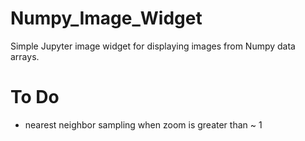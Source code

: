 # Numpy_Image_Widget
Simple Jupyter image widget for displaying images from Numpy data arrays.


# To Do

- nearest neighbor sampling when zoom is greater than ~ 1
